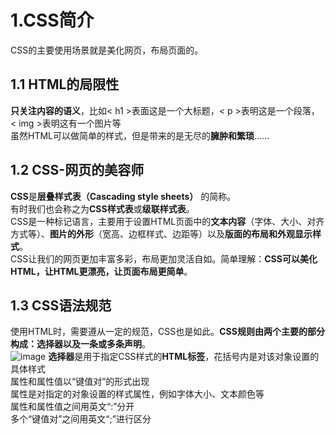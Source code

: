 # 1.CSS简介
CSS的主要使用场景就是美化网页，布局页面的。
## 1.1 HTML的局限性
**只关注内容的语义**，比如< h1 >表面这是一个大标题，< p >表明这是一个段落，< img >表明这有一个图片等  
虽然HTML可以做简单的样式，但是带来的是无尽的**臃肿和繁琐**......

## 1.2 CSS-网页的美容师
**CSS**是**层叠样式表（Cascading style sheets）** 的简称。  
有时我们也会称之为**CSS样式表**或**级联样式表**。  
CSS是一种标记语言，主要用于设置HTML页面中的**文本内容**（字体、大小、对齐方式等）、**图片的外形**（宽高、边框样式、边距等）以及**版面的布局和外观显示样式**。  
CSS让我们的网页更加丰富多彩，布局更加灵活自如。简单理解：**CSS可以美化HTML，让HTML更漂亮，让页面布局更简单**。

## 1.3 CSS语法规范
使用HTML时，需要遵从一定的规范，CSS也是如此。**CSS规则由两个主要的部分构成：选择器以及一条或多条声明**。  
![image](https://github.com/Happy-jianghui/Frontend-Learning/assets/98568967/337be6e1-7221-4011-8add-3c8760d993f3)
**选择器**是用于指定CSS样式的**HTML标签**，花括号内是对该对象设置的具体样式  
属性和属性值以“键值对”的形式出现  
属性是对指定的对象设置的样式属性，例如字体大小、文本颜色等  
属性和属性值之间用英文“:”分开  
多个“键值对”之间用英文“;”进行区分
